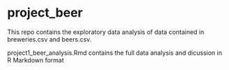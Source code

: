 # project_beer

This repo contains the exploratory data analysis of data contained in breweries.csv and beers.csv. 

project1_beer_analysis.Rmd contains the full data analysis and dicussion in R Markdown format

